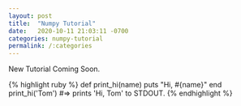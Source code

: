 ```yaml
---
layout: post
title:  "Numpy Tutorial"
date:   2020-10-11 21:03:11 -0700
categories: numpy-tutorial
permalink: /:categories
---
```


New Tutorial Coming Soon.

{% highlight ruby %}
def print_hi(name)
  puts "Hi, #{name}"
end
print_hi('Tom')
#=> prints 'Hi, Tom' to STDOUT.
{% endhighlight %}
